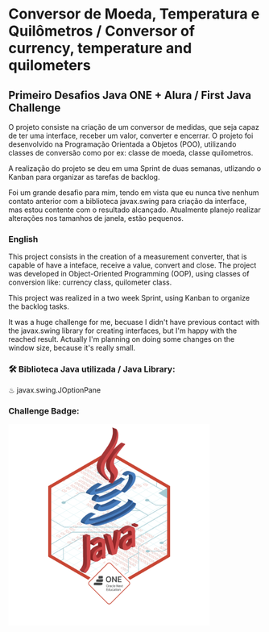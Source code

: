 # Conversor de Moeda, Temperatura e Quilômetros / Conversor of currency, temperature and quilometers

## Primeiro Desafios Java ONE + Alura / First Java Challenge 

<p>O projeto consiste na criação de um conversor de medidas, que seja capaz de ter uma interface, receber um valor, converter e encerrar. O projeto foi desenvolvido na Programação Orientada a Objetos (POO), utilizando classes de conversão como por ex: classe de moeda, classe quilometros.

<p>A realização do projeto se deu em uma Sprint de duas semanas, utlizando o Kanban para organizar as tarefas de backlog.

<p>Foi um grande desafio para mim, tendo em vista que eu nunca tive nenhum contato anterior com a biblioteca javax.swing para criação da interface, mas estou contente com o resultado alcançado. Atualmente planejo realizar alterações nos tamanhos de janela, estão pequenos.

### English

<p> This project consists in the creation of a measurement converter, that is capable of have a inteface, receive a value, convert and close. The project was developed in Object-Oriented Programming (OOP), using classes of conversion like: currency class, quilometer class.

<p>This project was realized in a two week Sprint, using Kanban to organize the backlog tasks.

<p> It was a huge challenge for me, becuase I didn't have previous contact with the javax.swing library for creating interfaces, but I'm happy with the reached result. Actually I'm planning on doing some changes on the window size, because it's really small.

### &#128736; Biblioteca Java utilizada / Java Library:
<p>&#9832; javax.swing.JOptionPane

### Challenge Badge:
<img width="400em" height="400em" align="center" src="badge-java-sprint-1.png"/>
